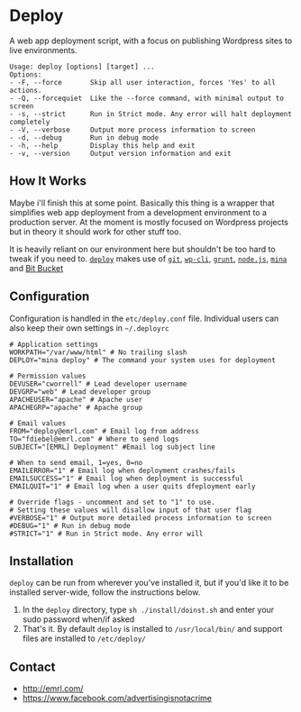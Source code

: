 
Deploy
=============
A web app deployment script, with a focus on publishing Wordpress sites to live environments.

```
Usage: deploy [options] [target] ...
Options:
- -F, --force       Skip all user interaction, forces 'Yes' to all actions.
- -Q, --forcequiet  Like the --force command, with minimal output to screen
- -s, --strict      Run in Strict mode. Any error will halt deployment completely
- -V, --verbose     Output more process information to screen
- -d, --debug       Run in debug mode
- -h, --help        Display this help and exit
- -v, --version     Output version information and exit
```
  
How It Works
--------
Maybe i'll finish this at some point. Basically this thing is a wrapper that simplifies web app deployment from a development environment to a production server. At the moment is mostly focused on Wordpress projects but in theory it should work for other stuff too.

It is heavily reliant on our environment here but shouldn't be too hard to tweak if you need to. [`deploy`](https://bitbucket.org/) makes use of [`git`](https://git-scm.com/), [`wp-cli`](http://wp-cli.org/), [`grunt`](http://gruntjs.com/), [`node.js`](https://nodejs.org/),  [`mina`](http://nadarei.co/mina/) and [Bit Bucket](https://bitbucket.org/)

Configuration
--------
Configuration is handled in the `etc/deploy.conf` file. Individual users can also keep their own settings in `~/.deployrc`

```
# Application settings
WORKPATH="/var/www/html" # No trailing slash
DEPLOY="mina deploy" # The command your system uses for deployment			

# Permission values
DEVUSER="cworrell" # Lead developer username
DEVGRP="web" # Lead developer group
APACHEUSER="apache" # Apache user
APACHEGRP="apache" # Apache group

# Email values
FROM="deploy@emrl.com" # Email log from address
TO="fdiebel@emrl.com" # Where to send logs
SUBJECT="[EMRL] Deployment" #Email log subject line

# When to send email, 1=yes, 0=no
EMAILERROR="1" # Email log when deployment crashes/fails
EMAILSUCCESS="1" # Email log when deployment is successful
EMAILQUIT="1" # Email log when a user quits dfeployment early

# Override flags - uncomment and set to "1" to use. 
# Setting these values will disallow input of that user flag
#VERBOSE="1" # Output more detailed process information to screen
#DEBUG="1" # Run in debug mode
#STRICT="1" # Run in Strict mode. Any error will
```

Installation
--------
`deploy` can be run from wherever you've installed it, but if you'd like it to be installed server-wide, follow the instructions below. 

1. In the `deploy` directory, type `sh ./install/doinst.sh` and enter your sudo password when/if asked
2. That's it. By default `deploy` is installed to `/usr/local/bin/` and support files are installed to `/etc/deploy/`

Contact
--------
* <http://emrl.com/>
* <https://www.facebook.com/advertisingisnotacrime> 

